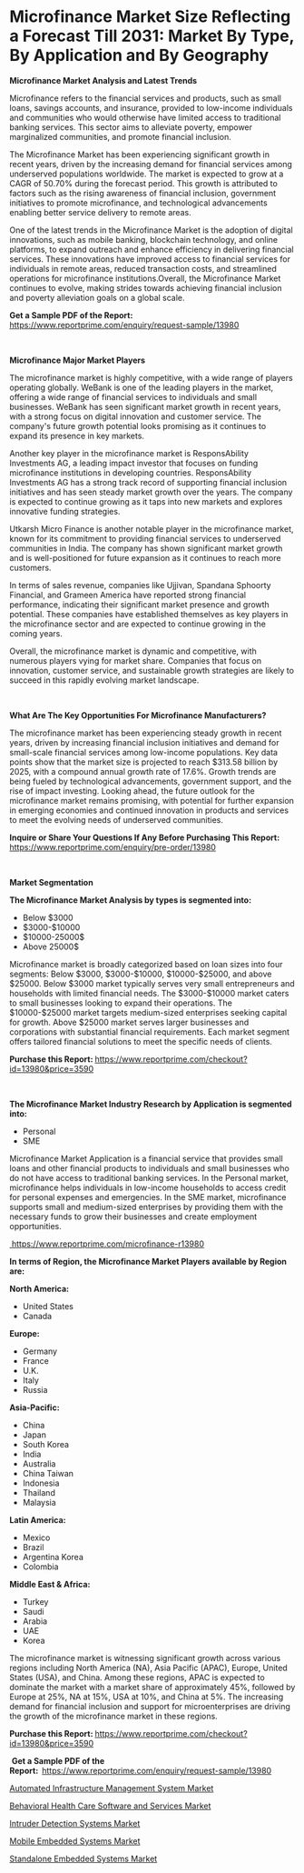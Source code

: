 <p><h1>Microfinance Market Size Reflecting a Forecast Till 2031: Market By Type, By Application and By Geography</h1></p><p><strong>Microfinance Market Analysis and Latest Trends</strong></p>
<p><p>Microfinance refers to the financial services and products, such as small loans, savings accounts, and insurance, provided to low-income individuals and communities who would otherwise have limited access to traditional banking services. This sector aims to alleviate poverty, empower marginalized communities, and promote financial inclusion.</p><p>The Microfinance Market has been experiencing significant growth in recent years, driven by the increasing demand for financial services among underserved populations worldwide. The market is expected to grow at a CAGR of 50.70% during the forecast period. This growth is attributed to factors such as the rising awareness of financial inclusion, government initiatives to promote microfinance, and technological advancements enabling better service delivery to remote areas.</p><p>One of the latest trends in the Microfinance Market is the adoption of digital innovations, such as mobile banking, blockchain technology, and online platforms, to expand outreach and enhance efficiency in delivering financial services. These innovations have improved access to financial services for individuals in remote areas, reduced transaction costs, and streamlined operations for microfinance institutions.Overall, the Microfinance Market continues to evolve, making strides towards achieving financial inclusion and poverty alleviation goals on a global scale.</p></p>
<p><strong>Get a Sample PDF of the Report:&nbsp;</strong> <a href="https://www.reportprime.com/enquiry/request-sample/13980">https://www.reportprime.com/enquiry/request-sample/13980</a></p>
<p>&nbsp;</p>
<p><strong>Microfinance Major Market Players</strong></p>
<p><p>The microfinance market is highly competitive, with a wide range of players operating globally. WeBank is one of the leading players in the market, offering a wide range of financial services to individuals and small businesses. WeBank has seen significant market growth in recent years, with a strong focus on digital innovation and customer service. The company's future growth potential looks promising as it continues to expand its presence in key markets.</p><p>Another key player in the microfinance market is ResponsAbility Investments AG, a leading impact investor that focuses on funding microfinance institutions in developing countries. ResponsAbility Investments AG has a strong track record of supporting financial inclusion initiatives and has seen steady market growth over the years. The company is expected to continue growing as it taps into new markets and explores innovative funding strategies.</p><p>Utkarsh Micro Finance is another notable player in the microfinance market, known for its commitment to providing financial services to underserved communities in India. The company has shown significant market growth and is well-positioned for future expansion as it continues to reach more customers.</p><p>In terms of sales revenue, companies like Ujjivan, Spandana Sphoorty Financial, and Grameen America have reported strong financial performance, indicating their significant market presence and growth potential. These companies have established themselves as key players in the microfinance sector and are expected to continue growing in the coming years.</p><p>Overall, the microfinance market is dynamic and competitive, with numerous players vying for market share. Companies that focus on innovation, customer service, and sustainable growth strategies are likely to succeed in this rapidly evolving market landscape.</p></p>
<p>&nbsp;</p>
<p><strong>What Are The Key Opportunities For Microfinance Manufacturers?</strong></p>
<p><p>The microfinance market has been experiencing steady growth in recent years, driven by increasing financial inclusion initiatives and demand for small-scale financial services among low-income populations. Key data points show that the market size is projected to reach $313.58 billion by 2025, with a compound annual growth rate of 17.6%. Growth trends are being fueled by technological advancements, government support, and the rise of impact investing. Looking ahead, the future outlook for the microfinance market remains promising, with potential for further expansion in emerging economies and continued innovation in products and services to meet the evolving needs of underserved communities.</p></p>
<p><strong>Inquire or Share Your Questions If Any Before Purchasing This Report:</strong> <a href="https://www.reportprime.com/enquiry/pre-order/13980">https://www.reportprime.com/enquiry/pre-order/13980</a></p>
<p>&nbsp;</p>
<p><strong>Market Segmentation</strong></p>
<p><strong>The Microfinance Market Analysis by types is segmented into:</strong></p>
<p><ul><li>Below $3000</li><li>$3000-$10000</li><li>$10000-25000$</li><li>Above 25000$</li></ul></p>
<p><p>Microfinance market is broadly categorized based on loan sizes into four segments: Below $3000, $3000-$10000, $10000-$25000, and above $25000. Below $3000 market typically serves very small entrepreneurs and households with limited financial needs. The $3000-$10000 market caters to small businesses looking to expand their operations. The $10000-$25000 market targets medium-sized enterprises seeking capital for growth. Above $25000 market serves larger businesses and corporations with substantial financial requirements. Each market segment offers tailored financial solutions to meet the specific needs of clients.</p></p>
<p><strong>Purchase this Report:&nbsp;</strong><a href="https://www.reportprime.com/checkout?id=13980&price=3590">https://www.reportprime.com/checkout?id=13980&price=3590</a></p>
<p>&nbsp;</p>
<p><strong>The Microfinance Market Industry Research by Application is segmented into:</strong></p>
<p><ul><li>Personal</li><li>SME</li></ul></p>
<p><p>Microfinance Market Application is a financial service that provides small loans and other financial products to individuals and small businesses who do not have access to traditional banking services. In the Personal market, microfinance helps individuals in low-income households to access credit for personal expenses and emergencies. In the SME market, microfinance supports small and medium-sized enterprises by providing them with the necessary funds to grow their businesses and create employment opportunities.</p></p>
<p><a href="https://www.reportprime.com/microfinance-r13980">&nbsp;https://www.reportprime.com/microfinance-r13980</a></p>
<p><strong>In terms of Region, the Microfinance Market Players available by Region are:</strong></p>
<p>
    <p> <strong> North America: </strong>
        <ul>
            <li>United States</li>
            <li>Canada</li>
        </ul>
        </p> 
    <p> <strong> Europe: </strong>
        <ul>
            <li>Germany</li>
            <li>France</li>
            <li>U.K.</li>
            <li>Italy</li>
            <li>Russia</li>
        </ul>
        </p> 
    <p> <strong> Asia-Pacific: </strong>
        <ul>
            <li>China</li>
            <li>Japan</li>
            <li>South Korea</li>
            <li>India</li>
            <li>Australia</li>
            <li>China Taiwan</li>
            <li>Indonesia</li>
            <li>Thailand</li>
            <li>Malaysia</li>
        </ul>
        </p> 
    <p> <strong> Latin America: </strong>
        <ul>
            <li>Mexico</li>
            <li>Brazil</li>
            <li>Argentina Korea</li>
            <li>Colombia</li>
        </ul>
        </p> 
    <p> <strong> Middle East & Africa: </strong>
        <ul>
            <li>Turkey</li>
            <li>Saudi</li>
            <li>Arabia</li>
            <li>UAE</li>
            <li>Korea</li>
        </ul>
    </p>
    </p>
<p><p>The microfinance market is witnessing significant growth across various regions including North America (NA), Asia Pacific (APAC), Europe, United States (USA), and China. Among these regions, APAC is expected to dominate the market with a market share of approximately 45%, followed by Europe at 25%, NA at 15%, USA at 10%, and China at 5%. The increasing demand for financial inclusion and support for microenterprises are driving the growth of the microfinance market in these regions.</p></p>
<p><strong>Purchase this Report: </strong><a href="https://www.reportprime.com/checkout?id=13980&price=3590">https://www.reportprime.com/checkout?id=13980&price=3590</a></p>
<p>&nbsp;<strong>Get a Sample PDF of the Report:&nbsp;&nbsp;</strong><a href="https://www.reportprime.com/enquiry/request-sample/13980">https://www.reportprime.com/enquiry/request-sample/13980</a></p>
<p><strong></strong></p>
<p><p><a href="https://github.com/mharielmesa/Market-Research-Report-List-4/blob/main/automated-infrastructure-management-system-market.md">Automated Infrastructure Management System Market</a></p><p><a href="https://github.com/JuliaFadel1922/Market-Research-Report-List-2/blob/main/behavioral-health-care-software-and-services-market.md">Behavioral Health Care Software and Services Market</a></p><p><a href="https://github.com/faniayasa/Market-Research-Report-List-2/blob/main/intruder-detection-systems-market.md">Intruder Detection Systems Market</a></p><p><a href="https://github.com/dringals/Market-Research-Report-List-5/blob/main/mobile-embedded-systems-market.md">Mobile Embedded Systems Market</a></p><p><a href="https://github.com/moyahfrancoestellec51j635wcx/Market-Research-Report-List-3/blob/main/standalone-embedded-systems-market.md">Standalone Embedded Systems Market</a></p></p>